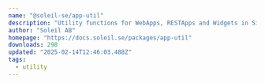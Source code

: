 ```yaml
---
name: "@soleil-se/app-util"
description: "Utility functions for WebApps, RESTApps and Widgets in Sitevision."
author: "Soleil AB"
homepage: "https://docs.soleil.se/packages/app-util"
downloads: 298
updated: "2025-02-14T12:46:03.488Z"
tags: 
  - utility
---
```

